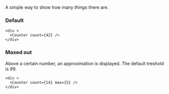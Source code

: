 A simple way to show how many *things* there are.

### Default

```
<div >
  <Counter count={42} />
</div>
```

### Maxed out

Above a certain number, an approximation is displayed. The default treshold is 99.

```
<div >
  <Counter count={14} max={5} />
</div>
```
